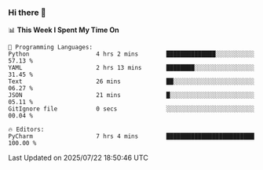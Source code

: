 ### Hi there 👋

<!--
**asdf12303116/asdf12303116** is a ✨ _special_ ✨ repository because its `README.md` (this file) appears on your GitHub profile.

Here are some ideas to get you started:

- 🔭 I’m currently working on ...
- 🌱 I’m currently learning ...
- 👯 I’m looking to collaborate on ...
- 🤔 I’m looking for help with ...
- 💬 Ask me about ...
- 📫 How to reach me: ...
- 😄 Pronouns: ...
- ⚡ Fun fact: ...
-->

<!--START_SECTION:waka-->
📊 **This Week I Spent My Time On** 

```text
💬 Programming Languages: 
Python                   4 hrs 2 mins        ██████████████░░░░░░░░░░░   57.13 % 
YAML                     2 hrs 13 mins       ████████░░░░░░░░░░░░░░░░░   31.45 % 
Text                     26 mins             ██░░░░░░░░░░░░░░░░░░░░░░░   06.27 % 
JSON                     21 mins             █░░░░░░░░░░░░░░░░░░░░░░░░   05.11 % 
GitIgnore file           0 secs              ░░░░░░░░░░░░░░░░░░░░░░░░░   00.04 % 

🔥 Editors: 
PyCharm                  7 hrs 4 mins        █████████████████████████   100.00 % 
```


 Last Updated on 2025/07/22 18:50:46 UTC
<!--END_SECTION:waka-->
